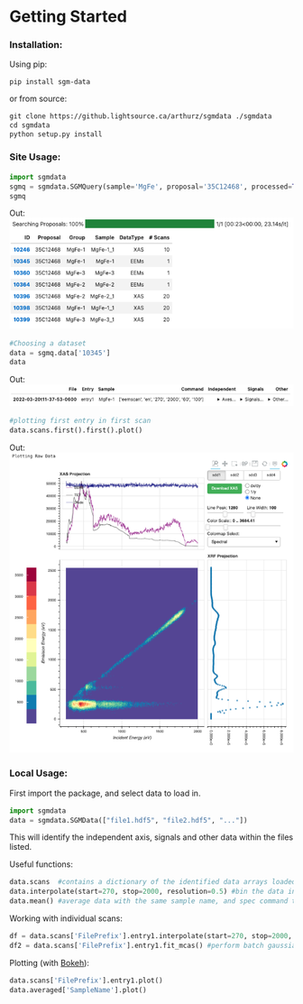 # Getting Started 
### Installation:
Using pip:
```commandline
pip install sgm-data
```
or from source: 
```commandline
git clone https://github.lightsource.ca/arthurz/sgmdata ./sgmdata
cd sgmdata
python setup.py install
```
### Site Usage:
```python
import sgmdata
sgmq = sgmdata.SGMQuery(sample='MgFe', proposal='35C12468', processed=True) #processed flag enables/disables collection of processed data from reports if it exists
sgmq
```
Out: 
![png](query-result.png)

```python
#Choosing a dataset
data = sgmq.data['10345']
data
```
Out:
![png](data-result.png)
```python
#plotting first entry in first scan
data.scans.first().first().plot()
```
Out:
![png](eems-plot.png)

### Local Usage:
First import the package, and select data to load in.
```python
import sgmdata 
data = sgmdata.SGMData(["file1.hdf5", "file2.hdf5", "..."])
```
This will identify the independent axis, signals and other data within the files listed. 

Useful functions:
```python
data.scans  #contains a dictionary of the identified data arrays loaded from your file list
data.interpolate(start=270, stop=2000, resolution=0.5) #bin the data in scans dictionary and interpolates missing points
data.mean() #average data with the same sample name, and spec command together.
```
Working with individual scans:
```python
df = data.scans['FilePrefix'].entry1.interpolate(start=270, stop=2000, resolution=0.1) #bin data for a single scan.
df2 = data.scans['FilePrefix'].entry1.fit_mcas() #perform batch gaussian fitting of interpolated SDD signal
```
Plotting (with [Bokeh](https://docs.bokeh.org/en/latest/index.html)):
```python
data.scans['FilePrefix'].entry1.plot()
data.averaged['SampleName'].plot()
```